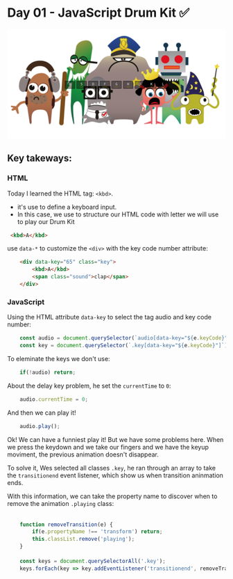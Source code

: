 # Day 01 - JavaScript Drum Kit ✅

![JavaScript Drum Kit](./src/images/day_1.png)

## Key takeways:

### HTML

Today I learned the HTML tag: `<kbd>`.
- it's use to define a keyboard input.
- In this case, we use to structure our HTML code with letter we will use to play our Drum Kit
```html
 <kbd>A</kbd>
```
use `data-*` to customize the `<div>` with the key code number attribute:

```html
    <div data-key="65" class="key">
        <kbd>A</kbd>
        <span class="sound">clap</span>
    </div>
```

### JavaScript

Using the HTML attribute `data-key` to select the tag audio and key code number:

```javascript
    const audio = document.querySelector(`audio[data-key="${e.keyCode}"]`);
    const key = document.querySelector(`.key[data-key="${e.keyCode}"]`);
```


To eleminate the keys we don't use:

```javascript
    if(!audio) return;
```


About the delay key problem, he set the `currentTime` to `0`:

```javascript
    audio.currentTime = 0;
```

And then we can play it!

```javascript
    audio.play();
```

Ok! We can have a funniest play it! But we have some problems here. When we press the keydown and we take our fingers and we have the keyup moviment, the previous animation doesn't disappear. 


To solve it, Wes selected all classes `.key`, he ran through an array to take the `transitionend` event listener, which show us when transition aninmation ends.

With this information, we can take the property name to discover when to remove the animation `.playing` class:

```javascript

    function removeTransition(e) {
        if(e.propertyName !== 'transform') return;
        this.classList.remove('playing');
    }

    const keys = document.querySelectorAll('.key');
    keys.forEach(key => key.addEventListener('transitionend', removeTransition));
```
